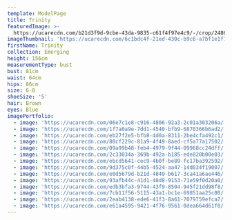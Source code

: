 ```yaml
---
template: ModelPage
title: Trinity
featuredImage: >-
  https://ucarecdn.com/b21d3f9d-9cbe-43da-9835-c61f4f97e4c9/-/crop/2486x867/0,0/-/preview/
imageThumbnail: 'https://ucarecdn.com/6c1bdc4f-21ed-430c-b9c6-a7bf1e1f724e/'
firstName: Trinity
collection: Emerging
height: 156cm
measurementType: bust
bust: 81cm
waist: 64cm
hips: 86cm
size: 6-8
shoeSize: '5'
hair: Brown
eyes: Blue
imagePortfolio:
  - image: 'https://ucarecdn.com/06e7c1e8-c916-4806-92a3-2c01a303206a/'
  - image: 'https://ucarecdn.com/1f7a0a9e-7dd1-4540-bfb9-6870366b6ad2/'
  - image: 'https://ucarecdn.com/eb27f2e5-bfb8-4d0a-8311-2be4cfa492c1/'
  - image: 'https://ucarecdn.com/80cf229c-81a9-4f49-8aed-cf5a77a17502/'
  - image: 'https://ucarecdn.com/09a99b48-feb4-4979-9f44-09968cc24dff/'
  - image: 'https://ucarecdn.com/2c33034a-369b-492a-b185-ede820b00e03/'
  - image: 'https://ucarecdn.com/ebcd5641-cec9-4b0f-be89-fc17ba392592/'
  - image: 'https://ucarecdn.com/9d375c0f-44b5-4524-aa47-14d034f19007/'
  - image: 'https://ucarecdn.com/e0d5679d-b21d-4849-b617-3ca41a6ae446/'
  - image: 'https://ucarecdn.com/93afb44c-41d1-48d8-9153-71e59f0d20a0/'
  - image: 'https://ucarecdn.com/edb3bfa3-9744-43f9-8504-945f21dd98f8/'
  - image: 'https://ucarecdn.com/7cb11f56-5115-43a1-bc1e-69851aa25c00/'
  - image: 'https://ucarecdn.com/2eab4138-ede6-41f3-8a61-7079759efca7/'
  - image: 'https://ucarecdn.com/e61a4595-9421-4f76-9561-0dea664d61f0/'
---
```


